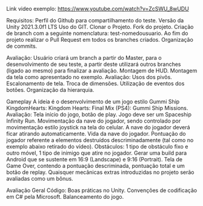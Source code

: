 Link video exemplo: https://www.youtube.com/watch?v=ZcSWU_8wUDU

Requisitos:
	Perfil do Github para compartilhamento do teste.
	Versão da Unity 2021.3.0f1 LTS
	Uso do GIT.
	Clonar o Projeto.
	Fork do projeto.
	Criação de branch com a seguinte nomenclatura: test-nomedousuario.
	Ao fim do projeto realizar o Pull Request em todos os branches criados.
	Organização de commits.
	
Avaliação:
	Usuário criará um branch a partir do Master, para o desenvolvimento de seu teste, a partir deste utilizará outros branches (ligado ao mesmo) para finalizar a avaliação.
	Montagem de HUD.
	Montagem da tela como apresentado no exemplo.
	Avaliação:
		Usos dos pivôs.
		Escalonamento de tela.
		Troca de dimensões.
		Utilização de eventos dos botões.
		Organização da hierarquia.

Gameplay
	A ideia é o desenvolvimento de um jogo estilo Gummi Ship KingdomHearts: Kingdom Hearts: Final Mix (PS4): Gummi Ship Missions.
	Avaliação:
		Tela início do jogo, botão de play.
		Jogo deve ser um Spaceship Infinity Run.
		Movimentação da nave do jogador, sendo controlado por movimentação estilo joystick na tela do celular.
		A nave do jogador deverá ficar atirando automaticamente.
		Vida da nave do jogador.
		Pontuação do jogador referente a elementos destruídos descriminadamente (tal como no exemplo abaixo retirado do vídeo).
		Obstáculos: 1 tipo de obstáculo fixo e outro móvel, 1 tipo de inimigo que atire no jogador.
		Gerar uma build para Android que se sustente em 16:9 (Landscape) e 9:16 (Portrait).
		Tela de Game Over, contendo a pontuação descriminada, pontuação total e um botão de replay.
		Quaisquer mecânicas extras introduzidas no projeto serão avaliadas como um bônus.

Avaliação Geral
	Código:
		Boas práticas no Unity.
		Convenções de codificação em C# pela Microsoft.
		Balanceamento do jogo.
